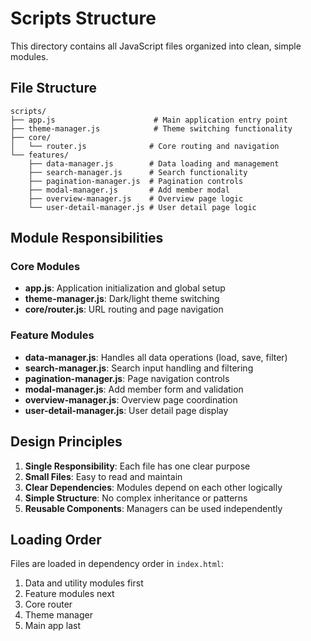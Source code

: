 # Scripts Structure

This directory contains all JavaScript files organized into clean, simple modules.

## File Structure

```
scripts/
├── app.js                      # Main application entry point
├── theme-manager.js            # Theme switching functionality
├── core/
│   └── router.js              # Core routing and navigation
└── features/
    ├── data-manager.js        # Data loading and management
    ├── search-manager.js      # Search functionality
    ├── pagination-manager.js  # Pagination controls
    ├── modal-manager.js       # Add member modal
    ├── overview-manager.js    # Overview page logic
    └── user-detail-manager.js # User detail page logic
```

## Module Responsibilities

### Core Modules
- **app.js**: Application initialization and global setup
- **theme-manager.js**: Dark/light theme switching
- **core/router.js**: URL routing and page navigation

### Feature Modules
- **data-manager.js**: Handles all data operations (load, save, filter)
- **search-manager.js**: Search input handling and filtering
- **pagination-manager.js**: Page navigation controls
- **modal-manager.js**: Add member form and validation
- **overview-manager.js**: Overview page coordination
- **user-detail-manager.js**: User detail page display

## Design Principles

1. **Single Responsibility**: Each file has one clear purpose
2. **Small Files**: Easy to read and maintain
3. **Clear Dependencies**: Modules depend on each other logically
4. **Simple Structure**: No complex inheritance or patterns
5. **Reusable Components**: Managers can be used independently

## Loading Order

Files are loaded in dependency order in `index.html`:
1. Data and utility modules first
2. Feature modules next
3. Core router
4. Theme manager
5. Main app last